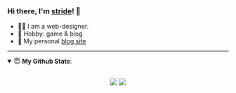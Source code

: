 ### Hi there, I'm [stride](https://blog.stride.fun)! 👋

- 👨‍💻 I am a web-designer.
- 🏓 Hobby: game & blog
- 👋 My personal [blog site](https://blog.stride.fun)

---

<details open>
 <summary> 😇 <b>My Github Stats</b>: </summary>
<br>
<p align = "center">
  <img src = "https://github-readme-stats.vercel.app/api?username=xuanmaihaier&show_icons=true&theme=calm&line_height=33&hide_border=true&count_private=true%22">
  <img src = "https://github-readme-stats.vercel.app/api/top-langs/?username=xuanmaihaier&theme=calm&hide_border=true">
</p>
</details>
